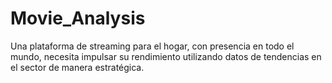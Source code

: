 # Movie_Analysis
Una plataforma de streaming para el hogar, con presencia en todo el mundo, necesita impulsar su rendimiento utilizando datos de tendencias en el sector de manera estratégica. 
